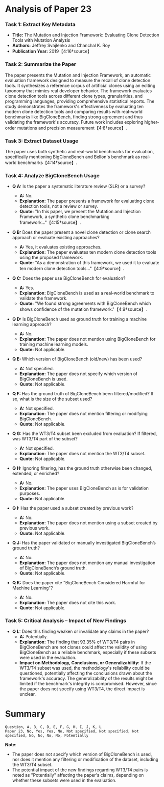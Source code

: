# Analysis of Paper 23

### Task 1: Extract Key Metadata

- **Title:** The Mutation and Injection Framework: Evaluating Clone Detection Tools with Mutation Analysis
- **Authors:** Jeffrey Svajlenko and Chanchal K. Roy
- **Publication Year:** 2019【4:16†source】

### Task 2: Summarize the Paper

The paper presents the Mutation and Injection Framework, an automatic evaluation framework designed to measure the recall of clone detection tools. It synthesizes a reference corpus of artificial clones using an editing taxonomy that mimics real developer behavior. The framework evaluates clone detection tools across different clone types, granularities, and programming languages, providing comprehensive statistical reports. The study demonstrates the framework's effectiveness by evaluating ten modern clone detection tools and comparing results with real-world benchmarks like BigCloneBench, finding strong agreement and thus validating the framework's accuracy. Future work includes exploring higher-order mutations and precision measurement【4:8†source】.

### Task 3: Extract Dataset Usage

The paper uses both synthetic and real-world benchmarks for evaluation, specifically mentioning BigCloneBench and Bellon's benchmark as real-world benchmarks【4:14†source】.

### Task 4: Analyze BigCloneBench Usage

- **Q A:** Is the paper a systematic literature review (SLR) or a survey?
  - **A:** No.
  - **Explanation:** The paper presents a framework for evaluating clone detection tools, not a review or survey.
  - **Quote:** "In this paper, we present the Mutation and Injection Framework, a synthetic clone benchmarking framework..."【4:15†source】.

- **Q B:** Does the paper present a novel clone detection or clone search approach or evaluate existing approaches?
  - **A:** Yes, it evaluates existing approaches.
  - **Explanation:** The paper evaluates ten modern clone detection tools using the proposed framework.
  - **Quote:** "As a demonstration of this framework, we used it to evaluate ten modern clone detection tools..."【4:9†source】.

- **Q C:** Does the paper use BigCloneBench for evaluation?
  - **A:** Yes.
  - **Explanation:** BigCloneBench is used as a real-world benchmark to validate the framework.
  - **Quote:** "We found strong agreements with BigCloneBench which shows confidence of the mutation framework."【4:9†source】.

- **Q D:** Is BigCloneBench used as ground truth for training a machine learning approach?
  - **A:** No.
  - **Explanation:** The paper does not mention using BigCloneBench for training machine learning models.
  - **Quote:** Not applicable.

- **Q E:** Which version of BigCloneBench (old/new) has been used?
  - **A:** Not specified.
  - **Explanation:** The paper does not specify which version of BigCloneBench is used.
  - **Quote:** Not applicable.

- **Q F:** Has the ground truth of BigCloneBench been filtered/modified? If so, what is the size of the subset used?
  - **A:** Not specified.
  - **Explanation:** The paper does not mention filtering or modifying BigCloneBench.
  - **Quote:** Not applicable.

- **Q G:** Has the WT3/T4 subset been excluded from evaluation? If filtered, was WT3/T4 part of the subset?
  - **A:** Not specified.
  - **Explanation:** The paper does not mention the WT3/T4 subset.
  - **Quote:** Not applicable.

- **Q H:** Ignoring filtering, has the ground truth otherwise been changed, extended, or enriched?
  - **A:** No.
  - **Explanation:** The paper uses BigCloneBench as is for validation purposes.
  - **Quote:** Not applicable.

- **Q I:** Has the paper used a subset created by previous work?
  - **A:** No.
  - **Explanation:** The paper does not mention using a subset created by previous work.
  - **Quote:** Not applicable.

- **Q J:** Has the paper validated or manually investigated BigCloneBench’s ground truth?
  - **A:** No.
  - **Explanation:** The paper does not mention any manual investigation of BigCloneBench’s ground truth.
  - **Quote:** Not applicable.

- **Q K:** Does the paper cite "BigCloneBench Considered Harmful for Machine Learning"?
  - **A:** No.
  - **Explanation:** The paper does not cite this work.
  - **Quote:** Not applicable.

### Task 5: Critical Analysis – Impact of New Findings

- **Q L:** Does this finding weaken or invalidate any claims in the paper?
  - **A:** Potentially.
  - **Explanation:** The finding that 93.35% of WT3/T4 pairs in BigCloneBench are not clones could affect the validity of using BigCloneBench as a reliable benchmark, especially if these subsets were used in the evaluation.
  - **Impact on Methodology, Conclusions, or Generalizability:** If the WT3/T4 subset was used, the methodology's reliability could be questioned, potentially affecting the conclusions drawn about the framework's accuracy. The generalizability of the results might be limited if the benchmark's integrity is compromised. However, since the paper does not specify using WT3/T4, the direct impact is unclear.

# Summary

```plaintext
Question, A, B, C, D, E, F, G, H, I, J, K, L
Paper 23, No, Yes, Yes, No, Not specified, Not specified, Not specified, No, No, No, No, Potentially
```

**Note:**  
- The paper does not specify which version of BigCloneBench is used, nor does it mention any filtering or modification of the dataset, including the WT3/T4 subset.
- The potential impact of the new findings regarding WT3/T4 pairs is noted as "Potentially" affecting the paper's claims, depending on whether these subsets were used in the evaluation.
